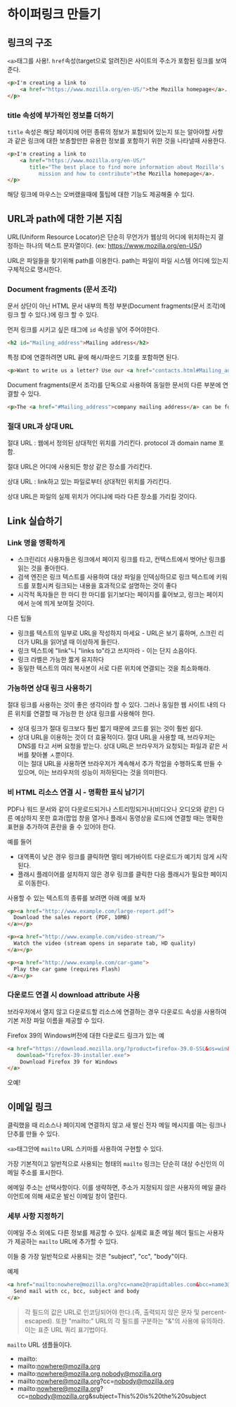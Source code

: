 # 하이퍼링크 만들기
## 링크의 구조
```<a>```태그를 사용!. ```href```속성(target으로 알려진)은 사이트의 주소가 포함된 링크를 보여준다. 

```html
<p>I'm creating a link to
    <a href="https://www.mozilla.org/en-US/">the Mozilla homepage</a>.
</p>
```

### title 속성에 부가적인 정보를 더하기
```title``` 속성은 해당 페이지에 어떤 종류의 정보가 포함되어 있는지 또는 알아야할 사항과 같은 링크에 대한 보충할만한 유용한 정보를 포함하기 위한 것을 나타낼때 사용한다.

```html
<p>I'm creating a link to
    <a href="https://www.mozilla.org/en-US/"
       title="The best place to find more information about Mozilla's
          mission and how to contribute">the Mozilla homepage</a>.
</p>
```
해당 링크에 마우스는 오버랬을때에 툴팁에 대한 기능도 제공해줄 수 있다.

## URL과 path에 대한 기본 지침 
URL(Uniform Resource Locator)은 단순히 무언가가 웹상의 어디에 위치하는지 결정하는 하나의 텍스트 문자열이다.
(ex: https://www.mozilla.org/en-US/)

URL은 파일들을 찾기위해 path를 이용한다. path는 파일이 파일 시스템 어디에 있는지 구체적으로 명시한다. 

### Document fragments (문서 조각)
문서 상단이 아닌 HTML 문서 내부의 특정 부분(Document fragments(문서 조각)에 링크 할 수 있다.)에 링크 할 수 있다.

먼저 링크를 시키고 싶은 태그에 ```id``` 속성을 넣어 주어야한다.
```html
<h2 id="Mailing_address">Mailing address</h2>
```

특정 ID에 연결하려면 URL 끝에 해시/파운드 기호를 포함하면 된다.

```html
<p>Want to write us a letter? Use our <a href="contacts.html#Mailing_address">mailing address</a>.</p>
```

Document fragments(문서 조각)를 단독으로 사용하여 동일한 문서의 다른 부분에 연결할 수 있다.

```html
<p>The <a href="#Mailing_address">company mailing address</a> can be found at the bottom of this page.</p>
```

### 절대 URL과 상대 URL
절대 URL : 웹에서 정의된 상대적인 위치를 가리킨다. protocol 과 domain name 포함. 

절대 URL은 어디에 사용되든 항상 같은 장소를 가리킨다.

상대 URL : link하고 있는 파일로부터 상대적인 위치를 가리킨다. 

상대 URL은 파일의 실제 위치가 어디냐에 따라 다른 장소를 가리킬 것이다.

## Link 실습하기
### Link 명을 명확하게
- 스크린리더 사용자들은 링크에서 페이지 링크를 타고, 컨텍스트에서 벗어난 링크를 읽는 것을 좋아한다.
- 검색 엔진은 링크 텍스트를 사용하여 대상 파일을 인덱싱하므로 링크 텍스트에 키워드를 포함시켜 링크되는 내용을 효과적으로 설명하는 것이 좋다
- 시각적 독자들은 한 마디 한 마디를 읽기보다는 페이지를 훑어보고, 링크는 페이지에서 눈에 띄게 보여질 것이다.

다른 팁들
- 링크를 텍스트의 일부로 URL을 작성하지 마세요  - URL은 보기 흉하며, 스크린 리더가 URL을 읽어낼 때 이상하게 들린다.
- 링크 텍스트에 "link"니 "links to"라고 쓰지마라 - 이는 단지 소음이다. 
- 링크 라벨은 가능한 짧게 유지하다
- 동일한 텍스트의 여러 복사본이 서로 다른 위치에 연결되는 것을 최소화해라.

### 가능하면 상대 링크 사용하기
절대 링크를 사용하는 것이 좋은 생각이라 할 수 있다. 그러나 동일한 웹 사이트 내의 다른 위치를 연결할 때 가능한 한 상대 링크를 사용해야 한다.
- 상대 링크가  절대 링크보다 훨씬 짧기 때문에 코드를 읽는 것이 훨씬 쉽다.
- 상대 URL을 이용하는 것이 더 효율적이다. 절대 URL을 사용할 때, 브라우저는 DNS를 타고 서버 요청을 받는다. 상대 URL은 브라우저가 요청되는 파일과 같은 서버를 찾아볼 ㅅ뿐이다.  
이는 절대 URL을 사용하면 브라우저가 계속해서 추가 작업을 수행하도록 만들 수 있으며, 이는 브라우저의 성능이 저하된다는 것을 의미한다.

### 비 HTML 리소스 연결 시 - 명확한 표식 남기기
PDF나 워드 문서와 같이 다운로드되거나 스트리밍되거나(비디오나 오디오와 같은) 다른 예상하지 못한 효과(팝업 창을 열거나 플래시 동영상을 로드)에 연결할 때는 명확한 표현을 추가하여 혼란을 줄 수 있어야 한다.

예를 들어
- 대역폭이 낮은 경우 링크를 클릭하면 멀티 메가바이트 다운로드가 예기치 않게 시작된다.
- 플래시 플레이어를 설치하지 않은 경우 링크를 클릭한 다음 플래시가 필요한 페이지로 이동한다.

사용할 수 있는 텍스트의 종류를 보려면 아래 예를 보자
```html
<p><a href="http://www.example.com/large-report.pdf">
  Download the sales report (PDF, 10MB)
</a></p>

<p><a href="http://www.example.com/video-stream/">
  Watch the video (stream opens in separate tab, HD quality)
</a></p>

<p><a href="http://www.example.com/car-game">
  Play the car game (requires Flash)
</a></p>
```

### 다운로드 연결 시 download attribute 사용
브라우저에서 열지 않고 다운로드할 리소스에 연결하는 경우 다운로드 속성을 사용하여 기본 저장 파일 이름을 제공할 수 있다.

Firefox 39의 Windows버전에 대한 다운로드 링크가 있는 예

```html
<a href="https://download.mozilla.org/?product=firefox-39.0-SSL&os=win&lang=en-US"
   download="firefox-39-installer.exe">
    Download Firefox 39 for Windows
</a>
```
오예!

## 이메일 링크
클릭했을 때 리소스나 페이지에 연결하지 않고 새 발신 전자 메일 메시지를 여는 링크나 단추를 만들 수 있다.

```<a>```태그안에 ```mailto``` URL 스키마를 사용하여 구현할 수 있다.

가장 기본적이고 일반적으로 사용되는 형태의 ```mailto``` 링크는 단순히 대상 수신인의 이메일 주소를 표시한다.

에메일 주소는 선택사항이다. 이를 생략하면, 주소가 지정되지 않은 사용자의 메일 클라이언트에 의해 새로운 발신 이메일 창이 열린다.

### 세부 사항 지정하기
이메일 주소 외에도 다른 정보를 제공할 수 있다. 실제로 표준 메일 헤더 필드는 사용자가 제공하는 ```mailto``` URL에 추가할 수 있다.

이들 중 가장 일반적으로 사용되는 것은 "subject", "cc", "body"이다.

예제
```html
<a href="mailto:nowhere@mozilla.org?cc=name2@rapidtables.com&bcc=name3@rapidtables.com&amp;subject=The%20subject%20of%20the%20email &amp;body=The%20body%20of%20the%20email">
  Send mail with cc, bcc, subject and body
</a>
```
> 각 필드의 값은 URL로 인코딩되어야 한다.(즉, 출력되지 않은 문자 및 percent-escaped). 또한 "mailto:" URL의 각 필드를 구분하는 "&"의 사용에 유의하라. 이는 표준 URL 쿼리 표기법이다.

```mailto``` URL 샘플들이다.
- mailto:
- mailto:nowhere@mozilla.org
- mailto:nowhere@mozilla.org,nobody@mozilla.org
- mailto:nowhere@mozilla.org?cc=nobody@mozilla.org
- mailto:nowhere@mozilla.org?cc=nobody@mozilla.org&subject=This%20is%20the%20subject


